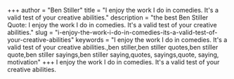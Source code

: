 +++
author = "Ben Stiller"
title = "I enjoy the work I do in comedies. It's a valid test of your creative abilities."
description = "the best Ben Stiller Quote: I enjoy the work I do in comedies. It's a valid test of your creative abilities."
slug = "i-enjoy-the-work-i-do-in-comedies-its-a-valid-test-of-your-creative-abilities"
keywords = "I enjoy the work I do in comedies. It's a valid test of your creative abilities.,ben stiller,ben stiller quotes,ben stiller quote,ben stiller sayings,ben stiller saying,quotes, sayings,quote, saying, motivation"
+++
I enjoy the work I do in comedies. It's a valid test of your creative abilities.

